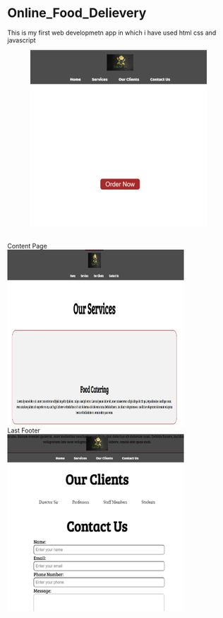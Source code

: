 # Online_Food_Delievery
This is my first web developmetn app in which i have used html css and javascript 
<br>
<p style="text-align:center"><img src="sc/sc.1.png" width="400px" height="400px" style="horizontal-align:middle"></p>
<br>
Content Page
<br>
<img src="sc/sc.2.png" width="400px" height="400px" style="vertical-align:middle">
<br>
Last Footer 
<br>
<img src="sc/sc.3.png" width="400px" height="400px" style="vertical-align:middle">

